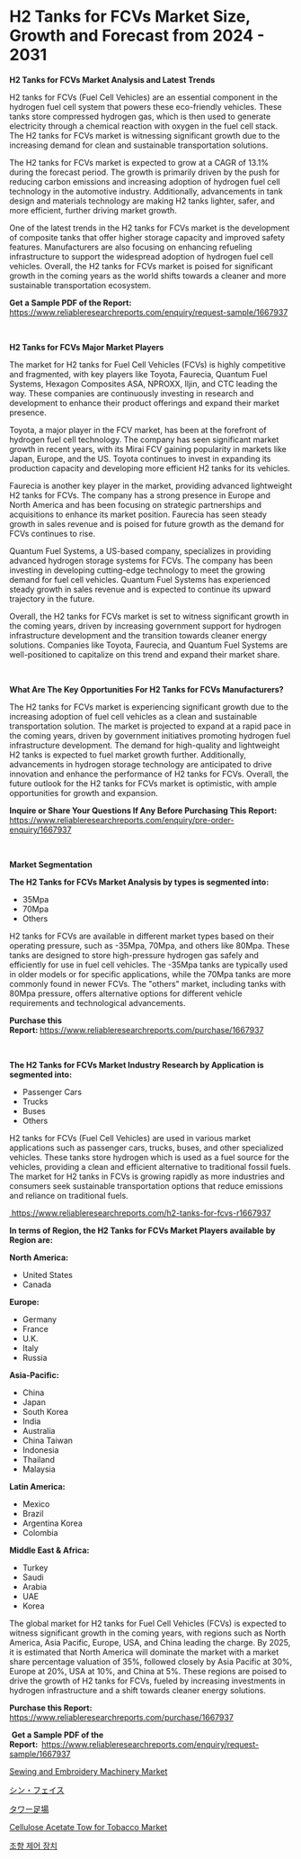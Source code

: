 <p><h1>H2 Tanks for FCVs Market Size, Growth and Forecast from 2024 - 2031</h1></p><p><strong>H2 Tanks for FCVs Market Analysis and Latest Trends</strong></p>
<p><p>H2 tanks for FCVs (Fuel Cell Vehicles) are an essential component in the hydrogen fuel cell system that powers these eco-friendly vehicles. These tanks store compressed hydrogen gas, which is then used to generate electricity through a chemical reaction with oxygen in the fuel cell stack. The H2 tanks for FCVs market is witnessing significant growth due to the increasing demand for clean and sustainable transportation solutions.</p><p>The H2 tanks for FCVs market is expected to grow at a CAGR of 13.1% during the forecast period. The growth is primarily driven by the push for reducing carbon emissions and increasing adoption of hydrogen fuel cell technology in the automotive industry. Additionally, advancements in tank design and materials technology are making H2 tanks lighter, safer, and more efficient, further driving market growth.</p><p>One of the latest trends in the H2 tanks for FCVs market is the development of composite tanks that offer higher storage capacity and improved safety features. Manufacturers are also focusing on enhancing refueling infrastructure to support the widespread adoption of hydrogen fuel cell vehicles. Overall, the H2 tanks for FCVs market is poised for significant growth in the coming years as the world shifts towards a cleaner and more sustainable transportation ecosystem.</p></p>
<p><strong>Get a Sample PDF of the Report:&nbsp;</strong> <a href="https://www.reliableresearchreports.com/enquiry/request-sample/1667937">https://www.reliableresearchreports.com/enquiry/request-sample/1667937</a></p>
<p>&nbsp;</p>
<p><strong>H2 Tanks for FCVs Major Market Players</strong></p>
<p><p>The market for H2 tanks for Fuel Cell Vehicles (FCVs) is highly competitive and fragmented, with key players like Toyota, Faurecia, Quantum Fuel Systems, Hexagon Composites ASA, NPROXX, Iljin, and CTC leading the way. These companies are continuously investing in research and development to enhance their product offerings and expand their market presence.</p><p>Toyota, a major player in the FCV market, has been at the forefront of hydrogen fuel cell technology. The company has seen significant market growth in recent years, with its Mirai FCV gaining popularity in markets like Japan, Europe, and the US. Toyota continues to invest in expanding its production capacity and developing more efficient H2 tanks for its vehicles.</p><p>Faurecia is another key player in the market, providing advanced lightweight H2 tanks for FCVs. The company has a strong presence in Europe and North America and has been focusing on strategic partnerships and acquisitions to enhance its market position. Faurecia has seen steady growth in sales revenue and is poised for future growth as the demand for FCVs continues to rise.</p><p>Quantum Fuel Systems, a US-based company, specializes in providing advanced hydrogen storage systems for FCVs. The company has been investing in developing cutting-edge technology to meet the growing demand for fuel cell vehicles. Quantum Fuel Systems has experienced steady growth in sales revenue and is expected to continue its upward trajectory in the future.</p><p>Overall, the H2 tanks for FCVs market is set to witness significant growth in the coming years, driven by increasing government support for hydrogen infrastructure development and the transition towards cleaner energy solutions. Companies like Toyota, Faurecia, and Quantum Fuel Systems are well-positioned to capitalize on this trend and expand their market share.</p></p>
<p>&nbsp;</p>
<p><strong>What Are The Key Opportunities For H2 Tanks for FCVs Manufacturers?</strong></p>
<p><p>The H2 tanks for FCVs market is experiencing significant growth due to the increasing adoption of fuel cell vehicles as a clean and sustainable transportation solution. The market is projected to expand at a rapid pace in the coming years, driven by government initiatives promoting hydrogen fuel infrastructure development. The demand for high-quality and lightweight H2 tanks is expected to fuel market growth further. Additionally, advancements in hydrogen storage technology are anticipated to drive innovation and enhance the performance of H2 tanks for FCVs. Overall, the future outlook for the H2 tanks for FCVs market is optimistic, with ample opportunities for growth and expansion.</p></p>
<p><strong>Inquire or Share Your Questions If Any Before Purchasing This Report:</strong> <a href="https://www.reliableresearchreports.com/enquiry/pre-order-enquiry/1667937">https://www.reliableresearchreports.com/enquiry/pre-order-enquiry/1667937</a></p>
<p>&nbsp;</p>
<p><strong>Market Segmentation</strong></p>
<p><strong>The H2 Tanks for FCVs Market Analysis by types is segmented into:</strong></p>
<p><ul><li>35Mpa</li><li>70Mpa</li><li>Others</li></ul></p>
<p><p>H2 tanks for FCVs are available in different market types based on their operating pressure, such as -35Mpa, 70Mpa, and others like 80Mpa. These tanks are designed to store high-pressure hydrogen gas safely and efficiently for use in fuel cell vehicles. The -35Mpa tanks are typically used in older models or for specific applications, while the 70Mpa tanks are more commonly found in newer FCVs. The "others" market, including tanks with 80Mpa pressure, offers alternative options for different vehicle requirements and technological advancements.</p></p>
<p><strong>Purchase this Report:&nbsp;</strong><a href="https://www.reliableresearchreports.com/purchase/1667937">https://www.reliableresearchreports.com/purchase/1667937</a></p>
<p>&nbsp;</p>
<p><strong>The H2 Tanks for FCVs Market Industry Research by Application is segmented into:</strong></p>
<p><ul><li>Passenger Cars</li><li>Trucks</li><li>Buses</li><li>Others</li></ul></p>
<p><p>H2 tanks for FCVs (Fuel Cell Vehicles) are used in various market applications such as passenger cars, trucks, buses, and other specialized vehicles. These tanks store hydrogen which is used as a fuel source for the vehicles, providing a clean and efficient alternative to traditional fossil fuels. The market for H2 tanks in FCVs is growing rapidly as more industries and consumers seek sustainable transportation options that reduce emissions and reliance on traditional fuels.</p></p>
<p><a href="https://www.reliableresearchreports.com/h2-tanks-for-fcvs-r1667937">&nbsp;https://www.reliableresearchreports.com/h2-tanks-for-fcvs-r1667937</a></p>
<p><strong>In terms of Region, the H2 Tanks for FCVs Market Players available by Region are:</strong></p>
<p>
    <p> <strong> North America: </strong>
        <ul>
            <li>United States</li>
            <li>Canada</li>
        </ul>
        </p> 
    <p> <strong> Europe: </strong>
        <ul>
            <li>Germany</li>
            <li>France</li>
            <li>U.K.</li>
            <li>Italy</li>
            <li>Russia</li>
        </ul>
        </p> 
    <p> <strong> Asia-Pacific: </strong>
        <ul>
            <li>China</li>
            <li>Japan</li>
            <li>South Korea</li>
            <li>India</li>
            <li>Australia</li>
            <li>China Taiwan</li>
            <li>Indonesia</li>
            <li>Thailand</li>
            <li>Malaysia</li>
        </ul>
        </p> 
    <p> <strong> Latin America: </strong>
        <ul>
            <li>Mexico</li>
            <li>Brazil</li>
            <li>Argentina Korea</li>
            <li>Colombia</li>
        </ul>
        </p> 
    <p> <strong> Middle East & Africa: </strong>
        <ul>
            <li>Turkey</li>
            <li>Saudi</li>
            <li>Arabia</li>
            <li>UAE</li>
            <li>Korea</li>
        </ul>
    </p>
    </p>
<p><p>The global market for H2 tanks for Fuel Cell Vehicles (FCVs) is expected to witness significant growth in the coming years, with regions such as North America, Asia Pacific, Europe, USA, and China leading the charge. By 2025, it is estimated that North America will dominate the market with a market share percentage valuation of 35%, followed closely by Asia Pacific at 30%, Europe at 20%, USA at 10%, and China at 5%. These regions are poised to drive the growth of H2 tanks for FCVs, fueled by increasing investments in hydrogen infrastructure and a shift towards cleaner energy solutions.</p></p>
<p><strong>Purchase this Report: </strong><a href="https://www.reliableresearchreports.com/purchase/1667937">https://www.reliableresearchreports.com/purchase/1667937</a></p>
<p>&nbsp;<strong>Get a Sample PDF of the Report:&nbsp;&nbsp;</strong><a href="https://www.reliableresearchreports.com/enquiry/request-sample/1667937">https://www.reliableresearchreports.com/enquiry/request-sample/1667937</a></p>
<p><strong></strong></p>
<p><p><a href="https://github.com/Glendatilghmankmgz0rbhwpy/Market-Research-Report-List-2/blob/main/sewing-and-embroidery-machinery-market.md">Sewing and Embroidery Machinery Market</a></p><p><a href="https://github.com/mm14022023/Market-Research-Report-List-1/blob/main/642453857207.md">シン・フェイス</a></p><p><a href="https://github.com/RudySimonis2023/Market-Research-Report-List-1/blob/main/145036557208.md">タワー足場</a></p><p><a href="https://issuu.com/reportprime-2/docs/cellulose-acetate-tow-for-tobacco-market-size-2030">Cellulose Acetate Tow for Tobacco Market</a></p><p><a href="https://github.com/fernandotryO5lson96765/Market-Research-Report-List-1/blob/main/656594755429.md">조향 제어 장치</a></p></p>